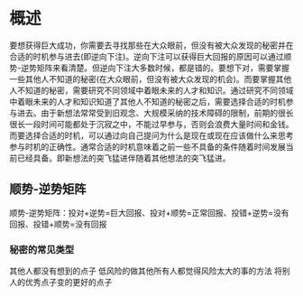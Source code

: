 # 概述
要想获得巨大成功，你需要去寻找那些在大众眼前，但没有被大众发现的秘密并在合适的时机参与进去(即逆向下注)。逆向下注可以获得巨大回报的原因可以通过顺势-逆势矩阵来看清楚。但逆向下注大多数时候，都是错的。要想下对，需要掌握一些其他人不知道的秘密(在大众眼前，但没有被大众发现的机会)。而要掌握其他人不知道的秘密，需要研究不同领域中着眼未来的人才和知识。通过研究不同领域中着眼未来的人才和知识知道了其他人不知道的秘密之后，需要选择合适的时机参与进去。由于新想法常常受到旧观念、大规模采纳的技术障碍的限制，前期的很长很长一段时间可能都处于沉寂之中，不能过早参与，否则会浪费大量时间和金钱。而要选择合适的时机，可以通过向自己提问为什么是现在或现在应该做什么来思考参与时机的正确性。通常合适的时机意味着之前一些不具备的条件随着时间发展当前已经具备。即新想法的突飞猛进伴随着其他想法的突飞猛进。

## 顺势-逆势矩阵
顺势-逆势矩阵：投对+逆势=巨大回报、投对+顺势=正常回报、投错+逆势=没有回报、投错+顺势=没有回报

### 秘密的常见类型
其他人都没有想到的点子
低风险的做其他所有人都觉得风险太大的事的方法
将别人的优秀点子变的更好的点子